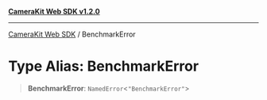 [**CameraKit Web SDK v1.2.0**](../README.md)

***

[CameraKit Web SDK](../globals.md) / BenchmarkError

# Type Alias: BenchmarkError

> **BenchmarkError**: `NamedError`\<`"BenchmarkError"`\>
